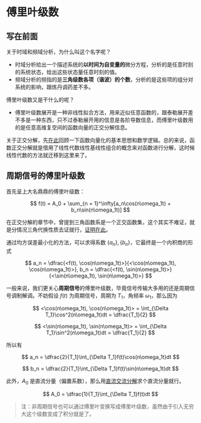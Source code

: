 # 傅里叶级数

## 写在前面

关于时域和频域分析，为什么叫这个名字呢？

* 时域分析给出一个描述系统的**以时间为自变量的**微分方程，分析的是任意时刻的系统状态，给出这些状态量任意时刻的值。
* 频域分析的频指的是**三角级数各项（谐波）的个数**，分析的是这些项的组分对系统的影响，跟炼丹调药差不多。

傅里叶级数又是干什么的呢？

* 傅里叶级数展开是一种非线性拟合方法，用来近似任意函数的，跟泰勒展开差不多是一种东西，只不过泰勒展开用的信息是各阶导数信息，而傅里叶级数用的是任意高维复空间的函数向量的正交分解信息。

关于正交分解，先[在此](../第一章/信号的运算.md#正交分解)回顾一下函数向量化的基本思想和数学逻辑。总的来说，函数正交分解就是借用了线性代数线性基线性组合的概念来对函数进行分解，这时候线性代数的方法就迁移到这里来了。

## 周期信号的傅里叶级数

首先呈上大名鼎鼎的傅里叶级数：

$$
f(t) = A_0 + \sum_{n = 1}^\infty[a_n\cos(n\omega_1t) + b_n\sin(n\omega_1t)]
$$

在正交分解的章节中，曾提到三角函数系是一个正交函数集，这个其实不难证，就是分情况三角代换性质去证就行，[证明在此](https://zhuanlan.zhihu.com/p/341796771)。

通过均方误差最小化的方法，可以求得系数 $\{a_n\}, \{b_n\}$，它最终是一个内积商的形式

$$
a_n = \dfrac{<f(t), \cos(n\omega_1t)>}{<\cos(n\omega_1t), \cos(n\omega_1t)>}, b_n = \dfrac{<f(t), \sin(n\omega_1t)>}{<\sin(n\omega_1t), \sin(n\omega_1t)>}
$$

一般来说，我们更关心**周期信号**的傅里叶级数，毕竟信号传输大多用的还是周期信号调制解调。不妨假设 $f(t)$ 为周期信号，周期为 $T_1$，角频率 $\omega_1$，那么因为

$$
<\cos(n\omega_1t), \cos(n\omega_1t)> = \int_{\Delta T_1}\cos^2(n\omega_1t)dt = \dfrac{T_1}{2}
$$

$$
<\sin(n\omega_1t), \sin(n\omega_1t)> = \int_{\Delta T_1}\sin^2(n\omega_1t)dt = \dfrac{T_1}{2}
$$

所以有

$$
a_n = \dfrac{2}{T_1}\int_{\Delta T_1}f(t)\cos(n\omega_1t)dt
$$

$$
b_n = \dfrac{2}{T_1}\int_{\Delta T_1}f(t)\sin(n\omega_1t)dt
$$

此外，$A_0$ 是直流分量（偏置系数），那么用[直流交流分解](../../信号与系统/第一章/信号的运算.md#直流分量和交流分量)求个直流分量就行。

$$
A_0 = \dfrac{1}{T_1}\int_{\Delta T_1}f(t)dt
$$

> 注：非周期信号也可以通过傅里叶变换写成傅里叶级数，虽然由于引入无穷大这个级数变成了积分就是了。